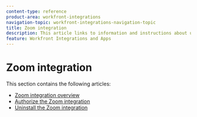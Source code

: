 ```yaml
---
content-type: reference
product-area: workfront-integrations
navigation-topic: workfront-integrations-navigation-topic
title: Zoom integration
description: This article links to information and instructions about using Zoom in Adobe Workfront. 
feature: Workfront Integrations and Apps
---
```


# Zoom integration

This section contains the following articles:

* [Zoom integration overview](../../workfront-integrations-and-apps/zoom-integration-with-wf/zoom-integration-overview.md) 
* [Authorize the Zoom integration](../../workfront-integrations-and-apps/zoom-integration-with-wf/authorize-zoom-integration.md) 
* [Uninstall the Zoom integration](../../workfront-integrations-and-apps/zoom-integration-with-wf/uninstall-zoom-integration.md)

